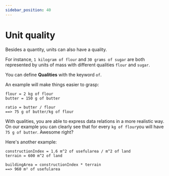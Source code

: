 ```yaml
---
sidebar_position: 40
---
```


# Unit quality

Besides a quantity, units can also have a quality.

For instance, `1 kilogram of flour` and `30 grams of sugar` are both represented by units of mass with different qualities `flour` and `sugar`.

You can define **Qualities** with the keyword `of`.

An example will make things easier to grasp:

```deci live
flour = 2 kg of flour
butter = 150 g of butter

ratio = butter / flour
==> 75 g of butter/kg of flour
```

With qualities, you are able to express data relations in a more realistic way. On our example you can clearly see that for every `kg of flour`you will have `75 g of butter`. Awesome right?

Here's another example:

```deci live
constructionIndex = 1.6 m^2 of usefularea / m^2 of land
terrain = 600 m^2 of land

buildingArea = constructionIndex * terrain
==> 960 m² of usefularea
```
